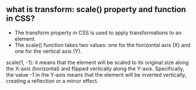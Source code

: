 ## what is transform: scale() property and function in CSS?
- The transform property in CSS is used to apply transformations to an element.
- The scale() function takes two values: one for the horizontal axis (X) and one for the vertical axis (Y).

scale(1, -1): it means that the element will be scaled to its original size along the X-axis (horizontal) and flipped vertically along the Y-axis. Specifically, the value -1 in the Y-axis means that the element will be inverted vertically, creating a reflection or a mirror effect.